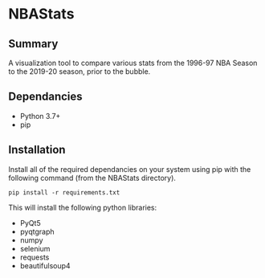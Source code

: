 # NBAStats

## Summary
A visualization tool to compare various stats from the 1996-97 NBA Season to the 2019-20 season, prior to the bubble.

## Dependancies
 - Python 3.7+
 - pip
 
## Installation
Install all of the required dependancies on your system using pip with the following command (from the NBAStats directory).
```
pip install -r requirements.txt
```
This will install the following python libraries:
  - PyQt5
  - pyqtgraph
  - numpy
  - selenium
  - requests
  - beautifulsoup4
  
